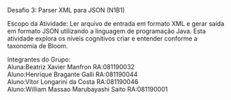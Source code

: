 Desafio 3: Parser XML para JSON (N1B1)

Escopo da Atividade:
Ler arquivo de entrada em formato XML e gerar saída em formato JSON utilizando a linguagem de programação Java.
Esta atividade explora os níveis cognitivos criar e entender conforme a taxonomia de Bloom.

Integrantes do Grupo:  
Aluna:Beatriz Xavier Manfron RA:081190032  
Aluno:Henrique Bragante Galli RA:081190044  
Aluno:Vítor Longarini da Costa RA:081190046  
Aluno:William Massao Marubayashi Saito RA:081190001  